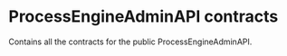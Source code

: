 # ProcessEngineAdminAPI contracts

Contains all the contracts for the public ProcessEngineAdminAPI.
